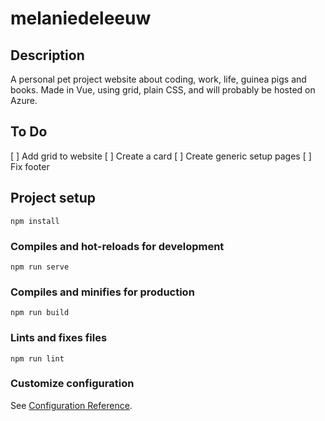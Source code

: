 # melaniedeleeuw

## Description
A personal pet project website about coding, work, life, guinea pigs and books. 
Made in Vue, using grid, plain CSS, and will probably be hosted on Azure.

## To Do
[ ] Add grid to website 
[ ] Create a card
[ ] Create generic setup pages
[ ] Fix footer

## Project setup
```
npm install
```

### Compiles and hot-reloads for development
```
npm run serve
```

### Compiles and minifies for production
```
npm run build
```

### Lints and fixes files
```
npm run lint
```

### Customize configuration
See [Configuration Reference](https://cli.vuejs.org/config/).
